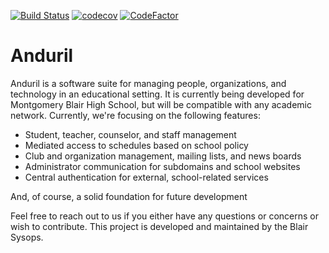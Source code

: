 [![Build Status](https://travis-ci.org/mbhs/anduril.svg?branch=master)](https://travis-ci.org/mbhs/anduril)
[![codecov](https://codecov.io/gh/mbhs/anduril/branch/master/graph/badge.svg)](https://codecov.io/gh/mbhs/anduril)
[![CodeFactor](https://www.codefactor.io/repository/github/mbhs/anduril/badge)](https://www.codefactor.io/repository/github/mbhs/anduril)

# Anduril

Anduril is a software suite for managing people, organizations, and technology in an educational setting. It is currently being developed for Montgomery Blair High School, but will be compatible with any academic network. Currently, we're focusing on the following features:

- Student, teacher, counselor, and staff management
- Mediated access to schedules based on school policy
- Club and organization management, mailing lists, and news boards
- Administrator communication for subdomains and school websites
- Central authentication for external, school-related services

And, of course, a solid foundation for future development

Feel free to reach out to us if you either have any questions or concerns or wish to contribute. This project is developed and maintained by the Blair Sysops.
